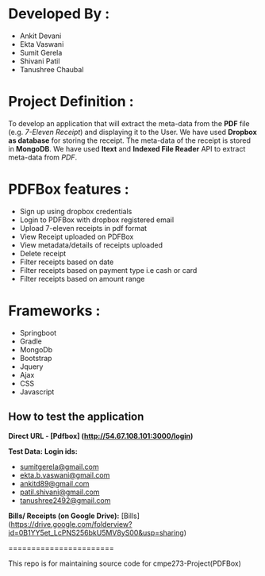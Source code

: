 # Developed By : 
* Ankit Devani
* Ekta Vaswani
* Sumit Gerela
* Shivani Patil
* Tanushree Chaubal

# Project Definition : 
To develop an application that will extract the meta-data from the **PDF** file (e.g. *7-Eleven Receipt*) and displaying it to the User.
We have used **Dropbox as database** for storing the receipt. The meta-data of the receipt is stored in **MongoDB**. We have used **Itext** and **Indexed File Reader** API to extract meta-data from *PDF*.

# PDFBox features :
* Sign up using dropbox credentials 
* Login to PDFBox with dropbox registered email
* Upload 7-eleven receipts in pdf format
* View Receipt uploaded on PDFBox
* View metadata/details of receipts uploaded
* Delete receipt
* Filter receipts based on date
* Filter receipts based on payment type i.e cash or card
* Filter receipts based on amount range

# Frameworks :
* Springboot
* Gradle
* MongoDb
* Bootstrap
* Jquery
* Ajax
* CSS
* Javascript

## How to test the application 

**Direct URL -  [Pdfbox] (http://54.67.108.101:3000/login)**

**Test Data:**
**Login ids:**
* sumitgerela@gmail.com
* ekta.b.vaswani@gmail.com
* ankitd89@gmail.com
* patil.shivani@gmail.com
* tanushree2492@gmail.com

**Bills/ Receipts (on Google Drive):**
[Bills] (https://drive.google.com/folderview?id=0B1YY5et_LcPNS256bkU5MV8yS00&usp=sharing)





=======================

This repo is for maintaining source code for cmpe273-Project(PDFBox)
